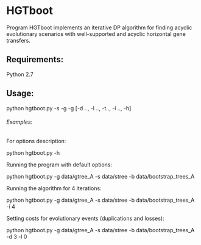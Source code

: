 # HGTboot
Program HGTboot implements an iterative DP algorithm for finding acyclic evolutionary scenarios with well-supported and acyclic horizontal gene transfers.
## Requirements:
Python 2.7

## Usage:
python hgtboot.py -s <file with a species tree> -g <file with a gene tree> -g <file with bootstrap trees> [-d .., -l .., -t.., -i .., -h]
  
###### Examples:
For options description:

python hgtboot.py -h 


Running the program with default options:

python hgtboot.py -g data/gtree_A -s data/stree -b data/bootstrap_trees_A  


Running the algorithm for 4 iterations:

python hgtboot.py -g data/gtree_A -s data/stree -b data/bootstrap_trees_A -i 4


Setting costs for evolutionary events (duplications and losses):

python hgtboot.py -g data/gtree_A -s data/stree -b data/bootstrap_trees_A -d 3 -l 0

  
  
